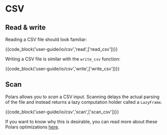 # CSV

## Read & write

Reading a CSV file should look familiar:

{{code_block('user-guide/io/csv','read',['read_csv'])}}

Writing a CSV file is similar with the `write_csv` function:

{{code_block('user-guide/io/csv','write',['write_csv'])}}

## Scan

Polars allows you to _scan_ a CSV input. Scanning delays the actual parsing of the file and instead
returns a lazy computation holder called a `LazyFrame`.

{{code_block('user-guide/io/csv','scan',['scan_csv'])}}

If you want to know why this is desirable, you can read more about these Polars optimizations
[here](../concepts/lazy-api.md).
